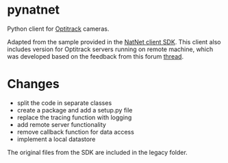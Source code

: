 # pynatnet

Python client for [Optitrack](https://optitrack.com/) cameras.

Adapted from the sample provided in the [NatNet client SDK](https://optitrack.com/software/natnet-sdk/). This client also includes version for Optitrack servers running on remote machine, which was developed based on the feedback from this forum [thread](https://forums.naturalpoint.com/viewtopic.php?f=59&t=13472).


# Changes

- split the code in separate classes
- create a package and add a setup.py file
- replace the tracing function with logging
- add remote server functionality
- remove callback function for data access
- implement a local datastore

The original files from the SDK are included in the legacy folder.
